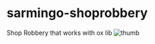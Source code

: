 # sarmingo-shoprobbery
Shop Robbery that works with ox lib
![thumb](https://github.com/Sarmingo/sarmingo-shoprobbery/assets/78432708/bd931ae4-0211-4916-8bbe-6d6f303caced)
